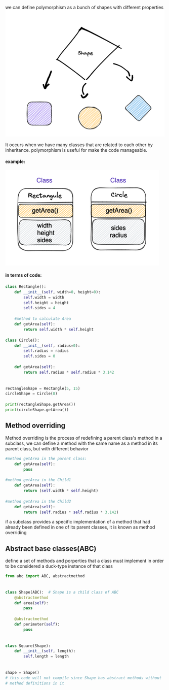 we can define polymorphism as a bunch of shapes with different properties
![shapes image](../../static/img/shapes.png)

It occurs when we have many classes that are related to each other by inheritance.
polymorphism is useful for make the code manageable.

#### example:

![class poly](../../static/img/classpoly.PNG)

#### in terms of code:

```py
class Rectangle():
    def __init__(self, width=0, height=0):
        self.width = width
        self.height = height
        self.sides = 4

    #method to calculate Area
    def getArea(self):
        return self.width * self.height

class Circle():
    def __init__(self, radius=0):
        self.radius = radius
        self.sides = 0

    def getArea(self):
        return self.radius * self.radius * 3.142


rectangleShape = Rectangle(5, 15)
circleShape = Circle(8)

print(rectangleShape.getArea())
print(circleShape.getArea())


```

## Method overriding

Method overriding is the process of redefining a parent class's method in a subclass, we can define a method with the same name as a method in its parent class, but with different behavior

```py
#method getArea in the parent class:
    def getArea(self):
        pass

#method getArea in the Child1
    def getArea(self):
        return (self.width * self.height)

#method getArea in the Child2
    def getArea(self):
        return (self.radius * self.radius * 3.142)
```

if a subclass provides a specific implementation of a method that had already been defined in one of its parent classes, it is known as method overriding

## Abstract base classes(ABC)

define a set of methods and porperties that a class must implement in order to be considered a duck-type instance of that class

```py
from abc import ABC, abstractmethod


class Shape(ABC):  # Shape is a child class of ABC
    @abstractmethod
    def area(self):
        pass

    @abstractmethod
    def perimeter(self):
        pass


class Square(Shape):
    def __init__(self, length):
        self.length = length


shape = Shape()
# this code will not compile since Shape has abstract methods without
# method definitions in it
```

